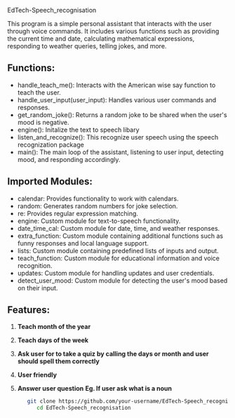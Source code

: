 EdTech-Speech_recognisation

This program is a simple personal assistant that interacts with the user through voice commands. It includes various functions such as providing the current time and date, calculating mathematical expressions, responding to weather queries, telling jokes, and more.

## Functions:

- handle_teach_me(): Interacts with the American wise say function to teach the user.
- handle_user_input(user_input): Handles various user commands and responses.
- get_random_joke(): Returns a random joke to be shared when the user's mood is negative.
- engine(): Initalize the text to speech libary
- listen_and_recognize(): This recognize user speech using the speech recognization package
- main(): The main loop of the assistant, listening to user input, detecting mood, and responding accordingly.

## Imported Modules:

- calendar: Provides functionality to work with calendars.
- random: Generates random numbers for joke selection.
- re: Provides regular expression matching.
- engine: Custom module for text-to-speech functionality.
- date_time_cal: Custom module for date, time, and weather responses.
- extra_function: Custom module containing additional functions such as funny responses and local language support.
- lists: Custom module containing predefined lists of inputs and output.
- teach_function: Custom module for educational information and voice recognition.
- updates: Custom module for handling updates and user credentials.
- detect_user_mood: Custom module for detecting the user's mood based on their input.

## Features:
1. **Teach month of the year**
2. **Teach days of the week**
3. **Ask user for to take a quiz by calling the days or month and user should spell them correctly**
4. **User friendly**
5. **Answer user question** **Eg. If user ask what is a noun**

   ```bash
      git clone https://github.com/your-username/EdTech-Speech_recognisation.git
         cd EdTech-Speech_recognisation